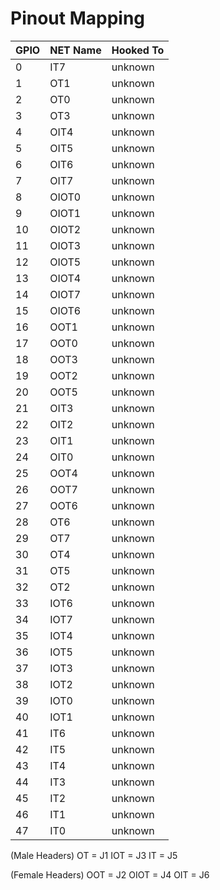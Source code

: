 # Pinout Mapping
| GPIO | NET Name | Hooked To |
|------|----------|-----------|
| 0    | IT7      | unknown   |
| 1    | OT1      | unknown   |
| 2    | OT0      | unknown   |
| 3    | OT3      | unknown   |
| 4    | OIT4     | unknown   |
| 5    | OIT5     | unknown   |
| 6    | OIT6     | unknown   |
| 7    | OIT7     | unknown   |
| 8    | OIOT0    | unknown   |
| 9    | OIOT1    | unknown   |
| 10   | OIOT2    | unknown   |
| 11   | OIOT3    | unknown   |
| 12   | OIOT5    | unknown   |
| 13   | OIOT4    | unknown   |
| 14   | OIOT7    | unknown   |
| 15   | OIOT6    | unknown   |
| 16   | OOT1     | unknown   |
| 17   | OOT0     | unknown   |
| 18   | OOT3     | unknown   |
| 19   | OOT2     | unknown   |
| 20   | OOT5     | unknown   |
| 21   | OIT3     | unknown   |
| 22   | OIT2     | unknown   |
| 23   | OIT1     | unknown   |
| 24   | OIT0     | unknown   |
| 25   | OOT4     | unknown   |
| 26   | OOT7     | unknown   |
| 27   | OOT6     | unknown   |
| 28   | OT6      | unknown   |
| 29   | OT7      | unknown   |
| 30   | OT4      | unknown   |
| 31   | OT5      | unknown   |
| 32   | OT2      | unknown   |
| 33   | IOT6     | unknown   |
| 34   | IOT7     | unknown   |
| 35   | IOT4     | unknown   |
| 36   | IOT5     | unknown   |
| 37   | IOT3     | unknown   |
| 38   | IOT2     | unknown   |
| 39   | IOT0     | unknown   |
| 40   | IOT1     | unknown   |
| 41   | IT6      | unknown   |
| 42   | IT5      | unknown   |
| 43   | IT4      | unknown   |
| 44   | IT3      | unknown   |
| 45   | IT2      | unknown   |
| 46   | IT1      | unknown   |
| 47   | IT0      | unknown   |

(Male Headers)
OT = J1
IOT = J3
IT = J5

(Female Headers)
OOT = J2
OIOT = J4
OIT = J6



